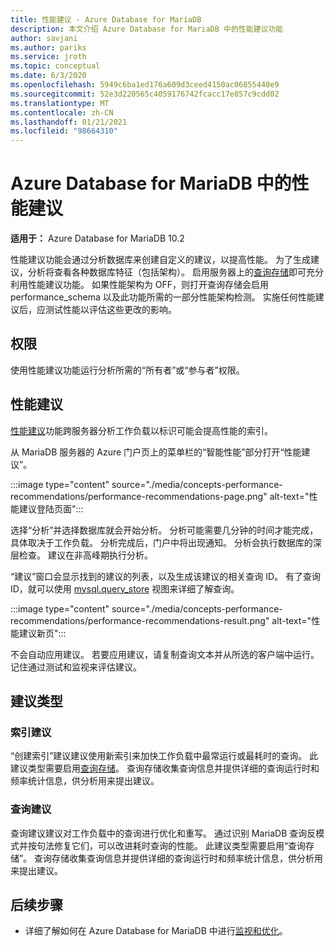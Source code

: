 ```yaml
---
title: 性能建议 - Azure Database for MariaDB
description: 本文介绍 Azure Database for MariaDB 中的性能建议功能
author: savjani
ms.author: pariks
ms.service: jroth
ms.topic: conceptual
ms.date: 6/3/2020
ms.openlocfilehash: 5949c6ba1ed176a609d3ceed4150ac06855440e9
ms.sourcegitcommit: 52e3d220565c4059176742fcacc17e857c9cdd02
ms.translationtype: MT
ms.contentlocale: zh-CN
ms.lasthandoff: 01/21/2021
ms.locfileid: "98664310"
---
```

# <a name="performance-recommendations-in-azure-database-for-mariadb"></a>Azure Database for MariaDB 中的性能建议

**适用于：** Azure Database for MariaDB 10.2

性能建议功能会通过分析数据库来创建自定义的建议，以提高性能。 为了生成建议，分析将查看各种数据库特征（包括架构）。 启用服务器上的[查询存储](concepts-query-store.md)即可充分利用性能建议功能。 如果性能架构为 OFF，则打开查询存储会启用 performance_schema 以及此功能所需的一部分性能架构检测。 实施任何性能建议后，应测试性能以评估这些更改的影响。

## <a name="permissions"></a>权限

使用性能建议功能运行分析所需的“所有者”或“参与者”权限。

## <a name="performance-recommendations"></a>性能建议

[性能建议](concepts-performance-recommendations.md)功能跨服务器分析工作负载以标识可能会提高性能的索引。

从 MariaDB 服务器的 Azure 门户页上的菜单栏的“智能性能”部分打开“性能建议”。

:::image type="content" source="./media/concepts-performance-recommendations/performance-recommendations-page.png" alt-text="性能建议登陆页面":::

选择“分析”并选择数据库就会开始分析。 分析可能需要几分钟的时间才能完成，具体取决于工作负载。 分析完成后，门户中将出现通知。 分析会执行数据库的深层检查。 建议在非高峰期执行分析。

“建议”窗口会显示找到的建议的列表，以及生成该建议的相关查询 ID。 有了查询 ID，就可以使用 [mysql.query_store](concepts-query-store.md#mysqlquery_store) 视图来详细了解查询。

:::image type="content" source="./media/concepts-performance-recommendations/performance-recommendations-result.png" alt-text="性能建议新页":::

不会自动应用建议。 若要应用建议，请复制查询文本并从所选的客户端中运行。 记住通过测试和监视来评估建议。

## <a name="recommendation-types"></a>建议类型

### <a name="index-recommendations"></a>索引建议

“创建索引”建议建议使用新索引来加快工作负载中最常运行或最耗时的查询。 此建议类型需要启用[查询存储](concepts-query-store.md)。 查询存储收集查询信息并提供详细的查询运行时和频率统计信息，供分析用来提出建议。

### <a name="query-recommendations"></a>查询建议

查询建议建议对工作负载中的查询进行优化和重写。 通过识别 MariaDB 查询反模式并按句法修复它们，可以改进耗时查询的性能。 此建议类型需要启用“查询存储”。 查询存储收集查询信息并提供详细的查询运行时和频率统计信息，供分析用来提出建议。
## <a name="next-steps"></a>后续步骤

- 详细了解如何在 Azure Database for MariaDB 中进行[监视和优化](concepts-monitoring.md)。